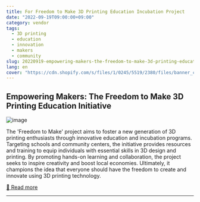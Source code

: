 ```yaml
---
title: For Freedom to Make 3D Printing Education Incubation Project
date: "2022-09-19T09:00:00+09:00"
category: vendor
tags:
  - 3D printing
  - education
  - innovation
  - makers
  - community
slug: 20220919-empowering-makers-the-freedom-to-make-3d-printing-education-initiative
lang: en
cover: "https://cdn.shopify.com/s/files/1/0245/5519/2380/files/banner_c88f0696-ceef-4d80-841a-3a937766a79f.png?v=1668759165"
---
```


## Empowering Makers: The Freedom to Make 3D Printing Education Initiative
![image](https://cdn.shopify.com/s/files/1/0245/5519/2380/files/banner_c88f0696-ceef-4d80-841a-3a937766a79f.png?v=1668759165)

The 'Freedom to Make' project aims to foster a new generation of 3D printing enthusiasts through innovative education and incubation programs. Targeting schools and community centers, the initiative provides resources and training to equip individuals with essential skills in 3D design and printing. By promoting hands-on learning and collaboration, the project seeks to inspire creativity and boost local economies. Ultimately, it champions the idea that everyone should have the freedom to create and innovate using 3D printing technology.

[🔗 Read more](https://store.anycubic.com/blogs/news/3d-printing-education-incubation-project)

---